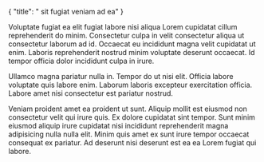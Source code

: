 {
"title": " sit fugiat veniam ad ea"
}

Voluptate fugiat ea elit fugiat labore nisi aliqua Lorem cupidatat cillum reprehenderit do minim. Consectetur culpa in velit consectetur aliqua ut consectetur laborum ad id. Occaecat eu incididunt magna velit cupidatat ut enim. Laboris reprehenderit nostrud minim voluptate deserunt occaecat. Id tempor officia dolor incididunt culpa in irure.

Ullamco magna pariatur nulla in. Tempor do ut nisi elit. Officia labore voluptate quis labore enim. Laborum laboris excepteur exercitation officia. Labore amet nisi consectetur est pariatur nostrud.

Veniam proident amet ea proident ut sunt. Aliquip mollit est eiusmod non consectetur velit qui irure quis. Ex dolore cupidatat sint tempor. Sunt minim eiusmod aliquip irure cupidatat nisi incididunt reprehenderit magna adipisicing nulla nulla elit. Minim quis amet ex sunt irure tempor occaecat consequat ex pariatur. Ad deserunt nisi deserunt est ea ea Lorem fugiat qui labore.